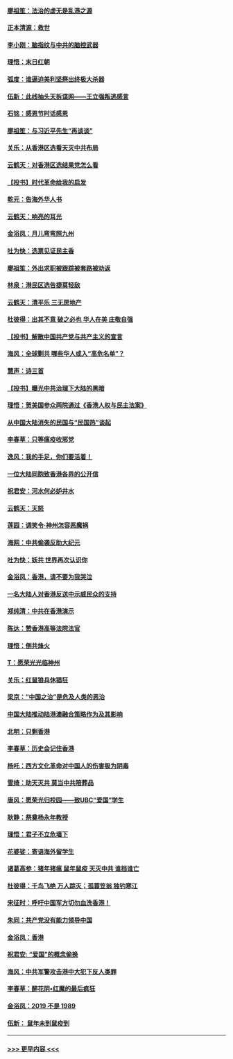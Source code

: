 #### [廖祖笙：法治的虚无是乱港之源](../pages/nsc993/n11690605.md?t=11301122) 
#### [正本清源：救世](../pages/nsc993/n11689134.md?t=11301122) 
#### [李小刚：脑指纹与中共的脑控武器](../pages/nsc993/n11688900.md?t=11301122) 
#### [理悟：末日红朝](../pages/nsc993/n11688829.md?t=11301122) 
#### [弧度：谁逼迫美利坚祭出终极大杀器](../pages/nsc993/n11688735.md?t=11301122) 
#### [伍新：此线抽头天拆谍网——王立强叛逃感言](../pages/nsc993/n11687981.md?t=11301122) 
#### [石铭：感恩节时话感恩](../pages/nsc993/n11687568.md?t=11301122) 
#### [廖祖笙：与习近平先生“再谈谈”](../pages/nsc993/n11687005.md?t=11301122) 
#### [关乐：从香港区选看天灭中共布局](../pages/nsc993/n11686647.md?t=11301122) 
#### [云鹤天：对香港区选结果党怎么看](../pages/nsc993/n11686216.md?t=11301122) 
#### [【投书】时代革命给我的启发](../pages/nsc993/n11684287.md?t=11301122) 
#### [乾元：告海外华人书](../pages/nsc993/n11684044.md?t=11301122) 
#### [云鹤天：响亮的耳光](../pages/nsc993/n11684254.md?t=11301122) 
#### [金浴凤：月儿弯弯照九州](../pages/nsc993/n11684231.md?t=11301122) 
#### [吐为快：选票见证民主香](../pages/nsc993/n11684206.md?t=11301122) 
#### [廖祖笙：外出求职被跟踪被套路被劝返](../pages/nsc993/n11683874.md?t=11301122) 
#### [林泉：港民区选告捷莫轻敌](../pages/nsc993/n11683930.md?t=11301122) 
#### [云鹤天：清平乐 三无房地产](../pages/nsc993/n11681521.md?t=11301122) 
#### [杜彼得：出其不意 破之必也 华人在美 庄敬自强](../pages/nsc993/n11679554.md?t=11301122) 
#### [【投书】解散中国共产党与共产主义的宣言](../pages/nsc993/n11679177.md?t=11301122) 
#### [海风：全球剿共 哪些华人或入“高危名单”？](../pages/nsc993/n11678617.md?t=11301122) 
#### [慧声：诗三首](../pages/nsc993/n11678848.md?t=11301122) 
#### [【投书】曝光中共治理下大陆的黑暗](../pages/nsc993/n11678674.md?t=11301122) 
#### [理悟：贺美国参众两院通过《香港人权与民主法案》](../pages/nsc993/n11678104.md?t=11301122) 
#### [从中国大陆消失的民国与“民国热”谈起](../pages/nsc993/n11678075.md?t=11301122) 
#### [李春草：只等瘟疫收邪党](../pages/nsc993/n11677308.md?t=11301122) 
#### [逸风：我的手足，你们要活着！](../pages/nsc993/n11676352.md?t=11301122) 
#### [一位大陆同胞致香港各界的公开信](../pages/nsc993/n11675761.md?t=11301122) 
#### [祝君安：河水何必妒井水](../pages/nsc993/n11675746.md?t=11301122) 
#### [云鹤天：天怒](../pages/nsc993/n11675718.md?t=11301122) 
#### [莲园：调笑令‧神州怎容恶魔祸](../pages/nsc993/n11675648.md?t=11301122) 
#### [海网：中共偷袭反助大纪元](../pages/nsc993/n11673515.md?t=11301122) 
#### [吐为快：妖共 世界再次认识你](../pages/nsc993/n11673506.md?t=11301122) 
#### [金浴凤：香港，请不要为我哭泣](../pages/nsc993/n11673248.md?t=11301122) 
#### [一名大陆人对香港反送中示威民众的支持](../pages/nsc993/n11672615.md?t=11301122) 
#### [郑纯清：中共在香港演示](../pages/nsc993/n11670539.md?t=11301122) 
#### [陈达：赞香港高等法院法官](../pages/nsc993/n11669542.md?t=11301122) 
#### [理悟：倒共烽火](../pages/nsc993/n11668844.md?t=11301122) 
#### [T：愿荣光光临神州](../pages/nsc993/n11668421.md?t=11301122) 
#### [关乐：红鼠狼兵休猖狂](../pages/nsc993/n11668378.md?t=11301122) 
#### [梁京：“中国之治”是危及人类的恶治](../pages/nsc993/n11668328.md?t=11301122) 
#### [中国大陆推动陆港澳融合策略作为及其影响](../pages/nsc993/n11668157.md?t=11301122) 
#### [北明：只剩香港](../pages/nsc993/n11668002.md?t=11301122) 
#### [李春草：历史会记住香港](../pages/nsc993/n11667927.md?t=11301122) 
#### [杨吒：西方文化革命对中国人的伤害极为阴毒](../pages/nsc993/n11664521.md?t=11301122) 
#### [雪绮：助天灭共 莫当中共陪葬品](../pages/nsc993/n11662650.md?t=11301122) 
#### [唐风：愿荣光归校园——致UBC“爱国”学生](../pages/nsc993/n11662194.md?t=11301122) 
#### [耿静：祭奠杨永年教授](../pages/nsc993/n11662514.md?t=11301122) 
#### [理悟：君子不立危墙下](../pages/nsc993/n11662172.md?t=11301122) 
#### [花婆娑：寄语海外留学生](../pages/nsc993/n11662121.md?t=11301122) 
#### [诸葛高参：猪年猪瘟 鼠年鼠疫 天灭中共 谁挡谁亡](../pages/nsc993/n11661980.md?t=11301122) 
#### [杜彼得：千鸟飞绝 万人踪灭；孤蓑笠翁 独钓寒江](../pages/nsc993/n11661170.md?t=11301122) 
#### [宋征时：呼吁中国军方切勿血洗香港！](../pages/nsc993/n11415318.md?t=11301122) 
#### [朱同：共产党没有能力领导中国](../pages/nsc993/n11660421.md?t=11301122) 
#### [金浴凤：香港](../pages/nsc993/n11660419.md?t=11301122) 
#### [祝君安: “爱国”的概念偷换](../pages/nsc993/n11659706.md?t=11301122) 
#### [海风：中共军警攻击港中大犯下反人类罪](../pages/nsc993/n11659632.md?t=11301122) 
#### [李春草：醉花阴•红魔的最后疯狂](../pages/nsc993/n11659287.md?t=11301122) 
#### [金浴凤：2019 不是 1989](../pages/nsc993/n11657663.md?t=11301122) 
#### [伍新： 鼠年未到鼠疫到](../pages/nsc993/n11655098.md?t=11301122) 

----
#### [ >>> 更早内容 <<< ](../indexes/nsc993-earlier.md)
